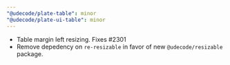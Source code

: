 ```yaml
---
"@udecode/plate-table": minor
"@udecode/plate-ui-table": minor
---
```


- Table margin left resizing. Fixes #2301
- Remove depedency on `re-resizable` in favor of new `@udecode/resizable` package.
